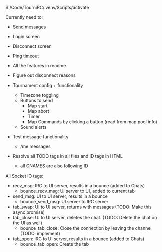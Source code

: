 S:/Code/TourniRC/.venv/Scripts/activate

Currently need to:
- Send messages
- Login screen
- Disconnect screen

- Ping timeout
- All the features in readme
- Figure out disconnect reasons
- Tournament config + functionality
  - Timezone toggling
  - Buttons to send
    - Map start
    - Map abort
    - Timer
    - Map Commands by clicking a button (read from map pool info) 
  - Sound alerts
- Test message functionality
  - /me messages


- Resolve all TODO tags in all files and ID tags in HTML
  - all CNAMES are also following ID


All Socket IO tags:
- recv_msg: IRC to UI server, results in a bounce (added to Chats)
  - bounce_recv_msg: UI server to UI, added to current tab
- send_msg: UI to UI server, results in a bounce
  - bounce_send_msg: UI server to IRC server
- tab_swap: UI to UI server, returns with messages (TODO: Make this async promise)
- tab_close: UI to UI server, deletes the chat. (TODO: Delete the chat on the UI as well)
  - bounce_tab_close: Close the connection by leaving the channel (TODO: implement)
- tab_open: IRC to UI server, results in a bounce (added to Chats)
  - bounce_tab_open: Create the tab